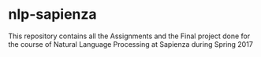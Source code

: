 # nlp-sapienza
This repository contains all the Assignments and the Final project done for the course of Natural Language Processing at Sapienza during Spring 2017

